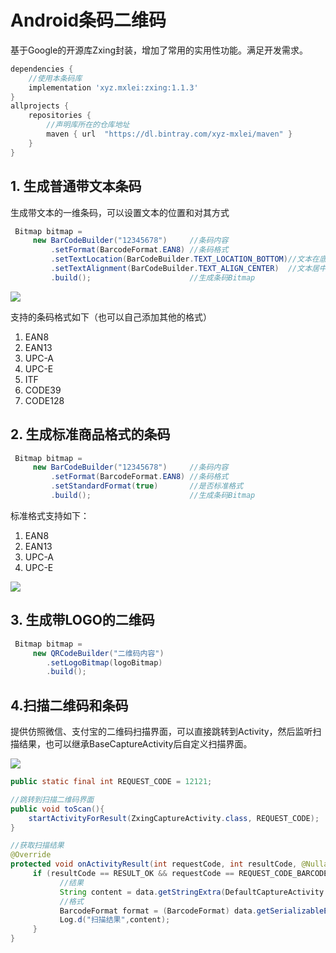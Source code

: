 # Android条码二维码
基于Google的开源库Zxing封装，增加了常用的实用性功能。满足开发需求。

```gradle
dependencies {
	//使用本条码库
	implementation 'xyz.mxlei:zxing:1.1.3'
}
allprojects {
    repositories {
    	//声明库所在的仓库地址
        maven { url  "https://dl.bintray.com/xyz-mxlei/maven" }
    }
}
```

## 1. 生成普通带文本条码

生成带文本的一维条码，可以设置文本的位置和对其方式

```java
 Bitmap bitmap = 
     new BarCodeBuilder("12345678")		//条码内容
         .setFormat(BarcodeFormat.EAN8) //条码格式
         .setTextLocation(BarCodeBuilder.TEXT_LOCATION_BOTTOM)//文本在底部
         .setTextAlignment(BarCodeBuilder.TEXT_ALIGN_CENTER)  //文本居中对齐
         .build();						//生成条码Bitmap
```

![](https://raw.githubusercontent.com/mxxlei/blog-pictures/master/img2020/20200314163233.png)

支持的条码格式如下（也可以自己添加其他的格式）

1. EAN8
2. EAN13
3. UPC-A
4. UPC-E
5. ITF
6. CODE39
7. CODE128

## 2. 生成标准商品格式的条码

```java
 Bitmap bitmap = 
     new BarCodeBuilder("12345678")		//条码内容
         .setFormat(BarcodeFormat.EAN8) //条码格式
     	 .setStandardFormat(true)		//是否标准格式
         .build();						//生成条码Bitmap
```

标准格式支持如下：

1. EAN8
2. EAN13
3. UPC-A
4. UPC-E

![](https://raw.githubusercontent.com/mxxlei/blog-pictures/master/img2020/20200314163254.png)

## 3. 生成带LOGO的二维码

```java
 Bitmap bitmap = 
     new QRCodeBuilder("二维码内容")
     	.setLogoBitmap(logoBitmap)
        .build();
```



## 4.扫描二维码和条码

提供仿照微信、支付宝的二维码扫描界面，可以直接跳转到Activity，然后监听扫描结果，也可以继承BaseCaptureActivity后自定义扫描界面。

![](https://raw.githubusercontent.com/mxxlei/blog-pictures/master/img2020/20200314163313.png)

```java
public static final int REQUEST_CODE = 12121;

//跳转到扫描二维码界面
public void toScan(){
    startActivityForResult(ZxingCaptureActivity.class, REQUEST_CODE);
}

//获取扫描结果
@Override
protected void onActivityResult(int requestCode, int resultCode, @Nullable Intent data) {
     if (resultCode == RESULT_OK && requestCode == REQUEST_CODE_BARCODE && data != null) {
           //结果
           String content = data.getStringExtra(DefaultCaptureActivity.KEY_CONTENT);
           //格式
           BarcodeFormat format = (BarcodeFormat) data.getSerializableExtra(DefaultCaptureActivity.KEY_BARCODE_FORMAT);
           Log.d("扫描结果",content);
     }
}
```

```java


```